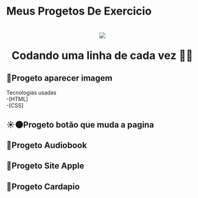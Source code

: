 # Meus Progetos De Exercicio
<h1 align="center">
<img src="https://media.giphy.com/media/v1.Y2lkPTc5MGI3NjExZXl5YWdqYWZsZXh6ZzBjNGt0b2w5YTVjbXJvb3UycmlqenRuZ3FmeSZlcD12MV9pbnRlcm5hbF9naWZfYnlfaWQmY3Q9Zw/j3mdQpQ9SKxFOWs9gy/giphy.gif"/>
<p>Codando uma linha de cada vez 👨‍💻</p>
</h1>
 
## 👀Progeto aparecer imagem 
Tecnologias usadas<br>
-[HTML]<br>
-[CSS]
## ☀🌑Progeto botão que muda a pagina
 
## 📖Progeto Audiobook

## 🍎Progeto Site Apple

## 📕Progeto Cardapio